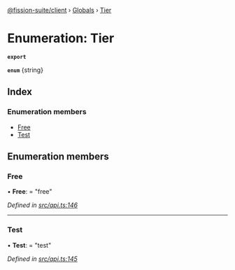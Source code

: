 [@fission-suite/client](../README.md) › [Globals](../globals.md) › [Tier](tier.md)

# Enumeration: Tier

**`export`** 

**`enum`** {string}

## Index

### Enumeration members

* [Free](tier.md#free)
* [Test](tier.md#test)

## Enumeration members

###  Free

• **Free**: = "free"

*Defined in [src/api.ts:146](https://github.com/fission-suite/typescript-client/blob/6b1c329/src/api.ts#L146)*

___

###  Test

• **Test**: = "test"

*Defined in [src/api.ts:145](https://github.com/fission-suite/typescript-client/blob/6b1c329/src/api.ts#L145)*
